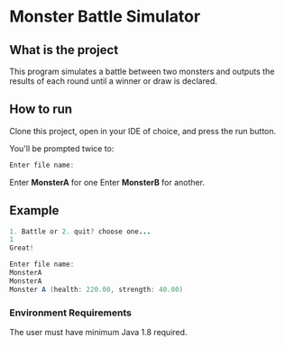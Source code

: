 # Monster Battle Simulator
## What is the project
This program simulates a battle between two monsters and outputs the results of each round until a winner or draw is declared.
## How to run
Clone this project, open in your IDE of choice, and press the run button.

You'll be prompted twice to:
```Java
Enter file name:
```
Enter **MonsterA** for one
Enter **MonsterB** for another.

## Example
```Java
1. Battle or 2. quit? choose one...
1
Great!

Enter file name:
MonsterA
MonsterA
Monster A (health: 220.00, strength: 40.00)
```

### Environment Requirements
The user must have minimum Java 1.8 required.
